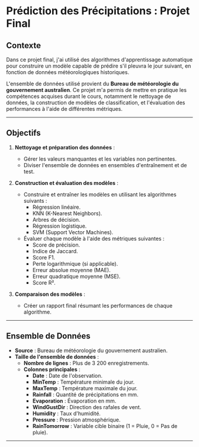 # Prédiction des Précipitations : Projet Final

## Contexte
Dans ce projet final, j'ai utilisé des algorithmes d'apprentissage automatique pour construire un modèle capable de prédire s'il pleuvra le jour suivant, en fonction de données météorologiques historiques. 

L'ensemble de données utilisé provient du **Bureau de météorologie du gouvernement australien**. Ce projet m'a permis de mettre en pratique les compétences acquises durant le cours, notamment le nettoyage de données, la construction de modèles de classification, et l'évaluation des performances à l'aide de différentes métriques.

---

## Objectifs
1. **Nettoyage et préparation des données** :
   - Gérer les valeurs manquantes et les variables non pertinentes.
   - Diviser l'ensemble de données en ensembles d'entraînement et de test.

2. **Construction et évaluation des modèles** :
   - Construire et entraîner les modèles en utilisant les algorithmes suivants :
     - Régression linéaire.
     - KNN (K-Nearest Neighbors).
     - Arbres de décision.
     - Régression logistique.
     - SVM (Support Vector Machines).
   - Évaluer chaque modèle à l'aide des métriques suivantes :
     - Score de précision.
     - Indice de Jaccard.
     - Score F1.
     - Perte logarithmique (si applicable).
     - Erreur absolue moyenne (MAE).
     - Erreur quadratique moyenne (MSE).
     - Score R².

3. **Comparaison des modèles** :
   - Créer un rapport final résumant les performances de chaque algorithme.

---

## Ensemble de Données
- **Source** : Bureau de météorologie du gouvernement australien.
- **Taille de l'ensemble de données** :
  - **Nombre de lignes** : Plus de 3 200 enregistrements.
  - **Colonnes principales** :
    - **Date** : Date de l'observation.
    - **MinTemp** : Température minimale du jour.
    - **MaxTemp** : Température maximale du jour.
    - **Rainfall** : Quantité de précipitations en mm.
    - **Evaporation** : Évaporation en mm.
    - **WindGustDir** : Direction des rafales de vent.
    - **Humidity** : Taux d'humidité.
    - **Pressure** : Pression atmosphérique.
    - **RainTomorrow** : Variable cible binaire (1 = Pluie, 0 = Pas de pluie).
---
